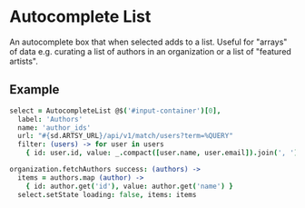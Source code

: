 # Autocomplete List

An autocomplete box that when selected adds to a list. Useful for "arrays" of data e.g. curating a list of authors in an organization or a list of "featured artists".

## Example

````coffeescript
select = AutocompleteList @$('#input-container')[0],
  label: 'Authors'
  name: 'author_ids'
  url: "#{sd.ARTSY_URL}/api/v1/match/users?term=%QUERY"
  filter: (users) -> for user in users
    { id: user.id, value: _.compact([user.name, user.email]).join(', ') }

organization.fetchAuthors success: (authors) ->
  items = authors.map (author) ->
    { id: author.get('id'), value: author.get('name') }
  select.setState loading: false, items: items
````
